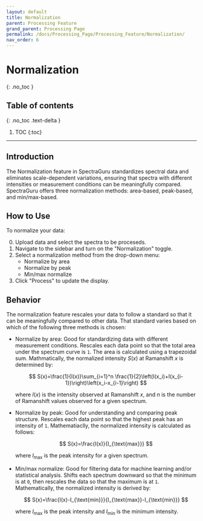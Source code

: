```yaml
---
layout: default
title: Normalization
parent: Processing Feature
grand_parent: Processing Page
permalink: /docs/Processing_Page/Processing_Feature/Normalization/
nav_order: 6
---
```


# Normalization
{: .no_toc }

## Table of contents
{: .no_toc .text-delta }

1. TOC
{:toc}

---

## Introduction

The Normalization feature in SpectraGuru standardizes spectral data and eliminates scale-dependent variations, ensuring that spectra with different intensities or measurement conditions can be meaningfully compared. SpectraGuru offers three normalization methods: area-based, peak-based, and min/max-based.

## How to Use

To normalize your data:

0. Upload data and select the spectra to be proceseds.
1. Navigate to the sidebar and turn on the "Normalization" toggle.
2. Select a normalization method from the drop-down menu:
    - Normalize by area
    - Normalize by peak
    - Min/max normalize
3. Click "Process" to update the display.

## Behavior

The normalization feature rescales your data to follow a standard so that it can be meaningfully compared to other data. That standard varies based on which of the following three methods is chosen:
- Normalize by area: Good for standardizing data with different measurement conditions. Rescales each data point so that the total area under the spectrum curve is `1`. The area is calculated using a trapezoidal sum. Mathmatically, the normalized intensity $S(x)$ at Ramanshift $x$ is determined by:

    $$
    S(x)=\frac{1}{I(x)}\sum_{i=1}^n \frac{1}{2}\left(I(x_i)+I(x_{i-1})\right)\left(x_i-x_{i-1}\right)
    $$

    where $I(x)$ is the intensity observed at Ramanshift $x$, and $n$ is the number of Ramanshift values observed for a given spectrum.
- Normalize by peak: Good for understanding and comparing peak structure. Rescales each data point so that the highest peak has an intensity of `1`. Mathematiaclly, the normalized intensity is calculated as follows:

    $$
    S(x)=\frac{I(x)}{I_{\text{max}}}
    $$

    where $I_{\text{max}}$ is the peak intensity for a given spectrum.
- Min/max normalize: Good for filtering data for machine learning and/or statistical analysis. Shifts each spectrum downward so that the minimum is at `0`, then rescales the data so that the maximum is at `1`. Mathematically, the normalized intensity is derived by:

    $$
    S(x)=\frac{I(x)-I_{\text{min}}}{I_{\text{max}}-I_{\text{min}}}
    $$

    where $I_{\text{max}}$ is the peak intensity and $I_{\text{min}}$ is the minimum intensity.
